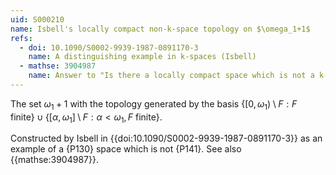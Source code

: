 ```yaml
---
uid: S000210
name: Isbell's locally compact non-k-space topology on $\omega_1+1$
refs:
  - doi: 10.1090/S0002-9939-1987-0891170-3
    name: A distinguishing example in k-spaces (Isbell)
  - mathse: 3904987
    name: Answer to "Is there a locally compact space which is not a k-space"
---
```


The set $\omega_1+1$ with the topology generated by the basis
$\{[0,\omega_1)\setminus F:F\text{ finite}\}\cup\{[\alpha,\omega_1]\setminus F:\alpha<\omega_1,F\text{ finite}\}$.

Constructed by Isbell in
{{doi:10.1090/S0002-9939-1987-0891170-3}}
as an example of a {P130} space which is not {P141}.
See also {{mathse:3904987}}.
